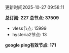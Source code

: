 更新时间2025-10-27 09:58:11

**总订阅: 227**
**总节点: 37509**
- vless节点: 15999
- hysteria2节点: 13

**google ping有效节点: 171**

